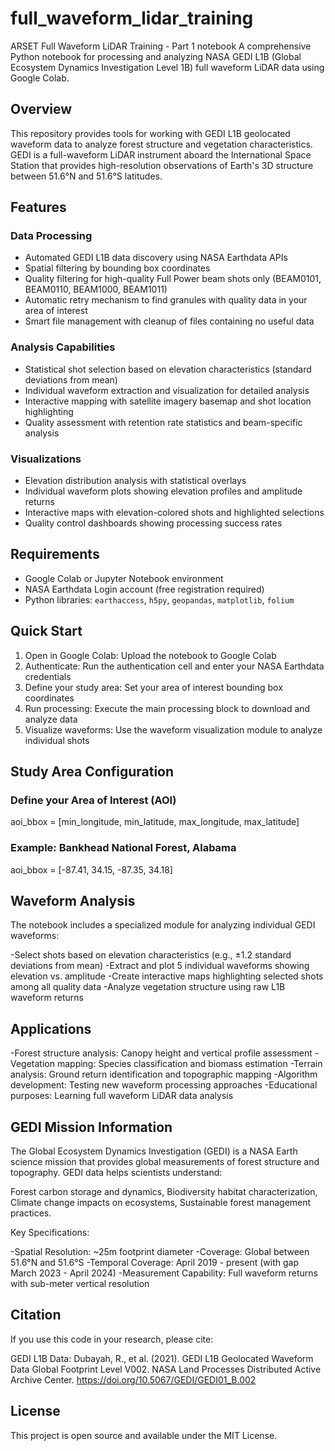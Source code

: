 # full_waveform_lidar_training
ARSET Full Waveform LiDAR Training - Part 1 notebook
A comprehensive Python notebook for processing and analyzing NASA GEDI L1B (Global Ecosystem Dynamics Investigation Level 1B) full waveform LiDAR data using Google Colab.

## Overview

This repository provides tools for working with GEDI L1B geolocated waveform data to analyze forest structure and vegetation characteristics. GEDI is a full-waveform LiDAR instrument aboard the International Space Station that provides high-resolution observations of Earth's 3D structure between 51.6°N and 51.6°S latitudes.

## Features

### Data Processing
- Automated GEDI L1B data discovery using NASA Earthdata APIs
- Spatial filtering by bounding box coordinates
- Quality filtering for high-quality Full Power beam shots only (BEAM0101, BEAM0110, BEAM1000, BEAM1011)
- Automatic retry mechanism to find granules with quality data in your area of interest
- Smart file management with cleanup of files containing no useful data

### Analysis Capabilities
- Statistical shot selection based on elevation characteristics (standard deviations from mean)
- Individual waveform extraction and visualization for detailed analysis
- Interactive mapping with satellite imagery basemap and shot location highlighting
- Quality assessment with retention rate statistics and beam-specific analysis

### Visualizations
- Elevation distribution analysis with statistical overlays
- Individual waveform plots showing elevation profiles and amplitude returns
- Interactive maps with elevation-colored shots and highlighted selections
- Quality control dashboards showing processing success rates

## Requirements

- Google Colab or Jupyter Notebook environment
- NASA Earthdata Login account (free registration required)
- Python libraries: `earthaccess`, `h5py`, `geopandas`, `matplotlib`, `folium`

## Quick Start

1. Open in Google Colab: Upload the notebook to Google Colab
2. Authenticate: Run the authentication cell and enter your NASA Earthdata credentials
3. Define your study area: Set your area of interest bounding box coordinates
4. Run processing: Execute the main processing block to download and analyze data
5. Visualize waveforms: Use the waveform visualization module to analyze individual shots

## Study Area Configuration

### Define your Area of Interest (AOI)
aoi_bbox = [min_longitude, min_latitude, max_longitude, max_latitude]

### Example: Bankhead National Forest, Alabama
aoi_bbox = [-87.41, 34.15, -87.35, 34.18]

## Waveform Analysis
The notebook includes a specialized module for analyzing individual GEDI waveforms:

-Select shots based on elevation characteristics (e.g., ±1.2 standard deviations from mean)
-Extract and plot 5 individual waveforms showing elevation vs. amplitude
-Create interactive maps highlighting selected shots among all quality data
-Analyze vegetation structure using raw L1B waveform returns

## Applications

-Forest structure analysis: Canopy height and vertical profile assessment
-Vegetation mapping: Species classification and biomass estimation
-Terrain analysis: Ground return identification and topographic mapping
-Algorithm development: Testing new waveform processing approaches
-Educational purposes: Learning full waveform LiDAR data analysis

## GEDI Mission Information
The Global Ecosystem Dynamics Investigation (GEDI) is a NASA Earth science mission that provides global measurements of forest structure and topography. GEDI data helps scientists understand:

Forest carbon storage and dynamics,
Biodiversity habitat characterization,
Climate change impacts on ecosystems,
Sustainable forest management practices.

Key Specifications:

-Spatial Resolution: ~25m footprint diameter
-Coverage: Global between 51.6°N and 51.6°S
-Temporal Coverage: April 2019 - present (with gap March 2023 - April 2024)
-Measurement Capability: Full waveform returns with sub-meter vertical resolution

## Citation
If you use this code in your research, please cite:

GEDI L1B Data: Dubayah, R., et al. (2021). GEDI L1B Geolocated Waveform Data Global Footprint Level V002. NASA Land Processes Distributed Active Archive Center. https://doi.org/10.5067/GEDI/GEDI01_B.002

## License
This project is open source and available under the MIT License.
